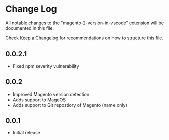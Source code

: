# Change Log

All notable changes to the "magento-2-version-in-vscode" extension will be documented in this file.

Check [Keep a Changelog](http://keepachangelog.com/) for recommendations on how to structure this file.

## 0.0.2.1

- Fixed npm severity vulnerability

## 0.0.2

- Improved Magento version detection
- Adds support to MageOS
- Adds support to Git repostiory of Magento (name only)

## 0.0.1

- Initial release